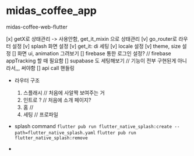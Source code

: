 # midas_coffee_app

midas-coffee-web-flutter

[x] getX로 상태관리 -> 사용안함, get_it_mixin 으로 상태관리
[v] go_router로 라우터 설정
[v] splash 화면 설정
[v] get_it: di 세팅
[v] locale 설정
[v] theme, size 설정
[] 화면 ui, animation 그려보기
[] firebase 통한 로그인 설정? // firebase appTracking 할 때 필요함
[] supabase 도 세팅해보기 // 기능이 전부 구현된게 아니라서,,, 써야함
[] api call 핸들링

- 라우터 구조

  1. 스플래시 // 처음에 사알짝 보여주는 거
  2. 인트로 ? // 처음에 소개 페이지?
  3. 홈 //
  4. 세팅 // 프로파일

- splash command
  `flutter pub run flutter_native_splash:create --path=flutter_native_splash.yaml`
  `flutter pub run flutter_native_splash:remove`

-

